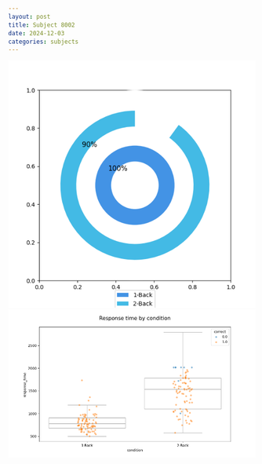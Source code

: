 ```yaml
---
layout: post
title: Subject 8002
date: 2024-12-03
categories: subjects
---
```


![](data/8002/run-18/8002_accuracy_by_condition.png)
![](data/8002/run-18/8002_response_time_by_condition.png)
